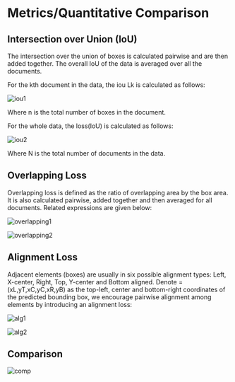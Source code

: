 # Metrics/Quantitative Comparison
## Intersection over Union (IoU)
The intersection over the union of boxes is calculated pairwise and are then added together. The overall IoU of the data is averaged over all the documents.

For the kth document in the data, the iou Lk is calculated as follows:

![iou1](/readme_images/iou1.jpg)

Where n is the total number of boxes in the document.

For the whole data, the loss(IoU) is calculated as follows:

![iou2](/readme_images/iou2.jpg)

Where N is the total number of documents in the data.


## Overlapping Loss
Overlapping loss is defined as the ratio of overlapping area by the box area. It is also calculated pairwise, added together and then averaged for all documents. Related expressions are given below:

![overlapping1](/readme_images/overlapping1.jpg)

![overlapping2](/readme_images/iou2.jpg)

## Alignment Loss
Adjacent elements (boxes) are usually in six possible alignment types: Left, X-center, Right, Top, Y-center and Bottom aligned. Denote =(xL,yT,xC,yC,xR,yB) as the top-left, center and bottom-right coordinates of the predicted bounding box, we encourage pairwise alignment among elements by introducing an alignment loss:

![alg1](/readme_images/algn1.jpg)

![alg2](/readme_images/algn2.jpg)

## Comparison
![comp](/readme_images/comp.png)
